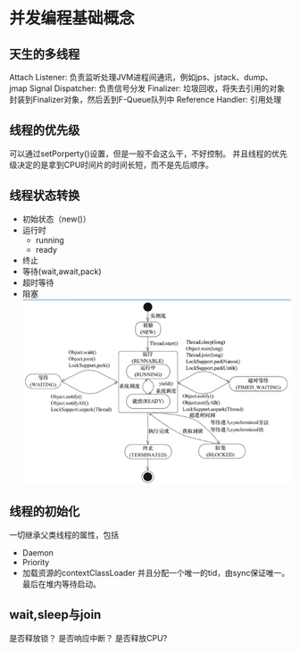 # 并发编程基础概念

## 天生的多线程
Attach Listener: 负责监听处理JVM进程间通讯，例如jps、jstack、dump、jmap
Signal Dispatcher: 负责信号分发
Finalizer: 垃圾回收，将失去引用的对象封装到Finalizer对象，然后丢到F-Queue队列中
Reference Handler: 引用处理

## 线程的优先级
可以通过setPorperty()设置，但是一般不会这么干，不好控制。
并且线程的优先级决定的是拿到CPU时间片的时间长短，而不是先后顺序。

## 线程状态转换
- 初始状态（new()）
- 运行时
    - running
    - ready
- 终止
- 等待(wait,await,pack)
- 超时等待
- 阻塞
![](../../images/线程的状态转化.png)

## 线程的初始化
一切继承父类线程的属性，包括
- Daemon
- Priority
- 加载资源的contextClassLoader
并且分配一个唯一的tid，由sync保证唯一。
最后在堆内等待启动。

## wait,sleep与join
是否释放锁？
是否响应中断？
是否释放CPU?
